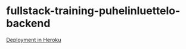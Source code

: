 # fullstack-training-puhelinluettelo-backend

[Deployment in Heroku](https://floating-harbor-10487.herokuapp.com/)
